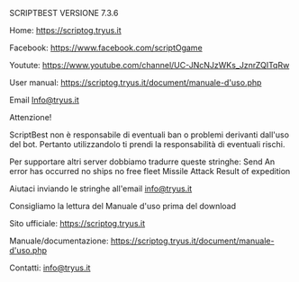 SCRIPTBEST VERSIONE 7.3.6

Home: https://scriptog.tryus.it

Facebook: https://www.facebook.com/scriptOgame

Youtute: https://www.youtube.com/channel/UC-JNcNJzWKs_JznrZQITqRw

User manual: https://scriptog.tryus.it/document/manuale-d'uso.php

Email Info@tryus.it

Attenzione!

ScriptBest non è responsabile di eventuali ban o problemi derivanti dall'uso del bot. Pertanto utilizzandolo
ti prendi la responsabilità di eventuali rischi.

Per supportare altri server dobbiamo tradurre queste stringhe:
Send
An error has occurred
no ships
no free fleet
Missile Attack
Result of expedition
  
Aiutaci inviando le stringhe all'email info@tryus.it


Consigliamo la lettura del Manuale d'uso prima del download

Sito ufficiale:
https://scriptog.tryus.it

Manuale/documentazione:
https://scriptog.tryus.it/document/manuale-d'uso.php

Contatti:
info@tryus.it



